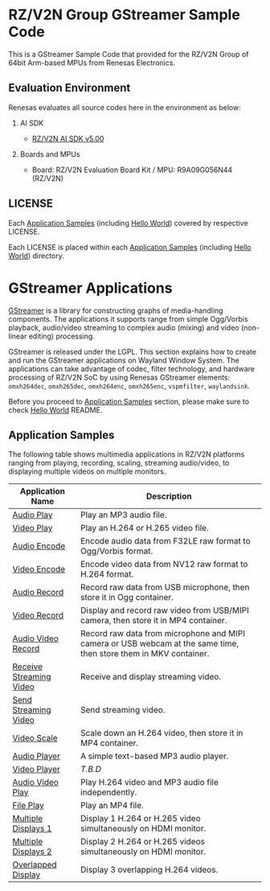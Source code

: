 # RZ/V2N Group GStreamer Sample Code

This is a GStreamer Sample Code that provided for the RZ/V2N Group of 64bit Arm-based MPUs from Renesas Electronics.

## Evaluation Environment

Renesas evaluates all source codes here in the environment as below:

1. AI SDK
    * [RZ/V2N AI SDK v5.00](https://renesas-rz.github.io/rzv_ai_sdk/5.10/getting_started.html)

2. Boards and MPUs
    * Board: RZ/V2N Evaluation Board Kit / MPU: R9A09G056N44 (RZ/V2N)

## LICENSE

Each [Application Samples](#application-samples) (including [Hello World](#hello-world)) covered by respective LICENSE.

Each LICENSE is placed within each [Application Samples](#application-samples) (including [Hello World](#hello-world)) directory.

# GStreamer Applications

[GStreamer](https://gstreamer.freedesktop.org/) is a library for constructing graphs of media-handling components. The applications it supports range from simple Ogg/Vorbis playback, audio/video streaming to complex audio (mixing) and video (non-linear editing) processing.

GStreamer is released under the LGPL. This section explains how to create and run the GStreamer applications on Wayland Window System. The applications can take advantage of codec, filter technology, and hardware processing of RZ/V2N SoC by using Renesas GStreamer elements: `omxh264dec`, `omxh265dec`, `omxh264enc`, `omxh265enc`, `vspmfilter`, `waylandsink`.

Before you proceed to [Application Samples](#application-samples) section, please make sure to check [Hello World](00_gst-helloworld) README.

## Application Samples

The following table shows multimedia applications in RZ/V2N platforms ranging from playing, recording, scaling, streaming audio/video, to displaying multiple videos on multiple monitors.

| Application Name | Description |
| ---------------- | ----------- |
| [Audio Play](01_gst-audioplay) | Play an MP3 audio file. |
| [Video Play](02_gst-videoplay) | Play an H.264 or H.265 video file. |
| [Audio Encode](03_gst-audioencode) | Encode audio data from F32LE raw format to Ogg/Vorbis format. |
| [Video Encode](04_gst-videoencode) | Encode video data from NV12 raw format to H.264 format. |
| [Audio Record](05_gst-audiorecord) | Record raw data from USB microphone, then store it in Ogg container. |
| [Video Record](06_gst-videorecord) | Display and record raw video from USB/MIPI camera, then store it in MP4 container. |
| [Audio Video Record](07_gst-audiovideorecord) | Record raw data from microphone and MIPI camera or USB webcam at the same time, then store them in MKV container. |
| [Receive Streaming Video](08_gst-receivestreamingvideo) | Receive and display streaming video. |
| [Send Streaming Video](09_gst-sendstreamingvideo) | Send streaming video. |
| [Video Scale](10_gst-videoscale) | Scale down an H.264 video, then store it in MP4 container. |
| [Audio Player](11_gst-audioplayer) | A simple text-based MP3 audio player. |
| [Video Player](12_gst-videoplayer) | *T.B.D* |
| [Audio Video Play](13_gst-audiovideoplay) | Play H.264 video and MP3 audio file independently. |
| [File Play](14_gst-fileplay) | Play an MP4 file. |
| [Multiple Displays 1](15_gst-multipledisplays1) | Display 1 H.264 or H.265 video simultaneously on HDMI monitor. |
| [Multiple Displays 2](16_gst-multipledisplays2) | Display 2 H.264 or H.265 videos simultaneously on HDMI monitor. |
| [Overlapped Display](17_gst-lappeddisplay) | Display 3 overlapping H.264 videos. |
